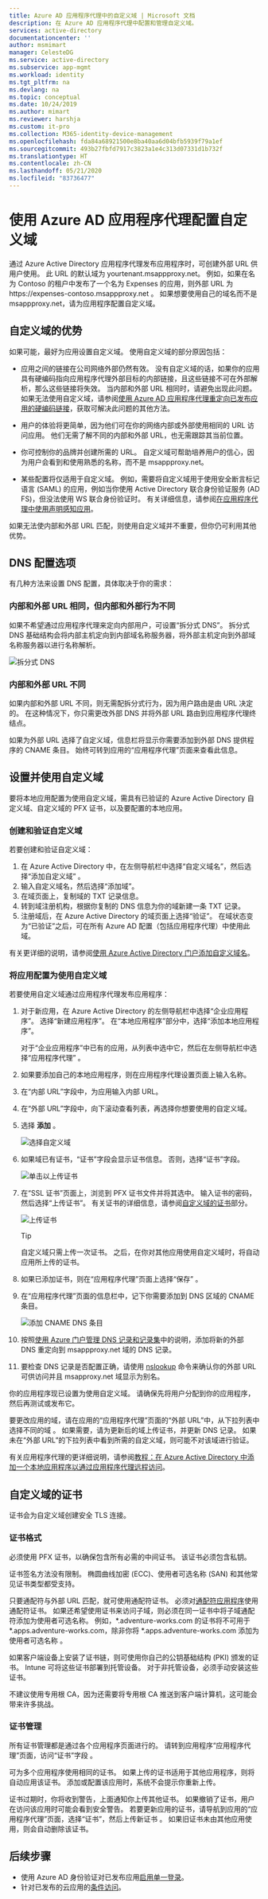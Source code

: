 ```yaml
---
title: Azure AD 应用程序代理中的自定义域 | Microsoft 文档
description: 在 Azure AD 应用程序代理中配置和管理自定义域。
services: active-directory
documentationcenter: ''
author: msmimart
manager: CelesteDG
ms.service: active-directory
ms.subservice: app-mgmt
ms.workload: identity
ms.tgt_pltfrm: na
ms.devlang: na
ms.topic: conceptual
ms.date: 10/24/2019
ms.author: mimart
ms.reviewer: harshja
ms.custom: it-pro
ms.collection: M365-identity-device-management
ms.openlocfilehash: fda84a68921500e8ba40aa6d04bfb5939f79a1ef
ms.sourcegitcommit: 493b27fbfd7917c3823a1e4c313d07331d1b732f
ms.translationtype: HT
ms.contentlocale: zh-CN
ms.lasthandoff: 05/21/2020
ms.locfileid: "83736477"
---
```

# <a name="configure-custom-domains-with-azure-ad-application-proxy"></a>使用 Azure AD 应用程序代理配置自定义域

通过 Azure Active Directory 应用程序代理发布应用程序时，可创建外部 URL 供用户使用。 此 URL 的默认域为 yourtenant.msappproxy.net。 例如，如果在名为 Contoso 的租户中发布了一个名为 Expenses 的应用，则外部 URL 为 https:\//expenses-contoso.msappproxy.net  。 如果想要使用自己的域名而不是 msappproxy.net，请为应用程序配置自定义域。 

## <a name="benefits-of-custom-domains"></a>自定义域的优势

如果可能，最好为应用设置自定义域。 使用自定义域的部分原因包括：

- 应用之间的链接在公司网络外部仍然有效。 没有自定义域的话，如果你的应用具有硬编码指向应用程序代理外部目标的内部链接，且这些链接不可在外部解析，那么这些链接将失效。 当内部和外部 URL 相同时，请避免出现此问题。 如果无法使用自定义域，请参阅[使用 Azure AD 应用程序代理重定向已发布应用的硬编码链接](../application-proxy-link-translation.md)，获取可解决此问题的其他方法。 
  
- 用户的体验将更简单，因为他们可在你的网络内部或外部使用相同的 URL 访问应用。 他们无需了解不同的内部和外部 URL，也无需跟踪其当前位置。 

- 你可控制你的品牌并创建所需的 URL。 自定义域可帮助培养用户的信心，因为用户会看到和使用熟悉的名称，而不是 msappproxy.net。

- 某些配置将仅适用于自定义域。 例如，需要将自定义域用于使用安全断言标记语言 (SAML) 的应用，例如当你使用 Active Directory 联合身份验证服务 (AD FS)，但没法使用 WS 联合身份验证时。 有关详细信息，请参阅[在应用程序代理中使用声明感知应用](application-proxy-configure-for-claims-aware-applications.md)。 

如果无法使内部和外部 URL 匹配，则使用自定义域并不重要，但你仍可利用其他优势。 

## <a name="dns-configuration-options"></a>DNS 配置选项

有几种方法来设置 DNS 配置，具体取决于你的需求：

### <a name="same-internal-and-external-url-different-internal-and-external-behavior"></a>内部和外部 URL 相同，但内部和外部行为不同 

如果不希望通过应用程序代理来定向内部用户，可设置“拆分式 DNS”。 拆分式 DNS 基础结构会将内部主机定向到内部域名称服务器，将外部主机定向到外部域名称服务器以进行名称解析。 

![拆分式 DNS](./media/application-proxy-configure-custom-domain/split-brain-dns.png)

### <a name="different-internal-and-external-urls"></a>内部和外部 URL 不同 

如果内部和外部 URL 不同，则无需配拆分式行为，因为用户路由是由 URL 决定的。 在这种情况下，你只需更改外部 DNS 并将外部 URL 路由到应用程序代理终结点。 

如果为外部 URL 选择了自定义域，信息栏将显示你需要添加到外部 DNS 提供程序的 CNAME 条目。 始终可转到应用的“应用程序代理”页面来查看此信息。

## <a name="set-up-and-use-custom-domains"></a>设置并使用自定义域

要将本地应用配置为使用自定义域，需具有已验证的 Azure Active Directory 自定义域、自定义域的 PFX 证书，以及要配置的本地应用。 

### <a name="create-and-verify-a-custom-domain"></a>创建和验证自定义域

若要创建和验证自定义域：

1. 在 Azure Active Directory 中，在左侧导航栏中选择“自定义域名”，然后选择“添加自定义域” 。 
1. 输入自定义域名，然后选择“添加域”。 
1. 在域页面上，复制域的 TXT 记录信息。 
1. 转到域注册机构，根据你复制的 DNS 信息为你的域新建一条 TXT 记录。
1. 注册域后，在 Azure Active Directory 的域页面上选择“验证”。 在域状态变为“已验证”之后，可在所有 Azure AD 配置（包括应用程序代理）中使用此域。 

有关更详细的说明，请参阅[使用 Azure Active Directory 门户添加自定义域名](../fundamentals/add-custom-domain.md)。

### <a name="configure-an-app-to-use-a-custom-domain"></a>将应用配置为使用自定义域

若要使用自定义域通过应用程序代理发布应用程序：

1. 对于新应用，在 Azure Active Directory 的左侧导航栏中选择“企业应用程序”。 选择“新建应用程序”。 在“本地应用程序”部分中，选择“添加本地应用程序”。 
   
   对于“企业应用程序”中已有的应用，从列表中选中它，然后在左侧导航栏中选择“应用程序代理” 。 

2. 如果要添加自己的本地应用程序，则在应用程序代理设置页面上输入名称。

3.  在“内部 URL”字段中，为应用输入内部 URL。
   
4. 在“外部 URL”字段中，向下滚动查看列表，再选择你想要使用的自定义域。
   
5. 选择 **添加** 。
   
   ![选择自定义域](./media/application-proxy-configure-custom-domain/application-proxy.png)
   
6. 如果域已有证书，“证书”字段会显示证书信息。 否则，选择“证书”字段。 
   
   ![单击以上传证书](./media/application-proxy-configure-custom-domain/certificate.png)
   
7. 在“SSL 证书”页面上，浏览到 PFX 证书文件并将其选中。 输入证书的密码，然后选择“上传证书”。 有关证书的详细信息，请参阅[自定义域的证书](#certificates-for-custom-domains)部分。
   
   ![上传证书](./media/application-proxy-configure-custom-domain/ssl-certificate.png)
   
   > [!TIP] 
   > 自定义域只需上传一次证书。 之后，在你对其他应用使用自定义域时，将自动应用所上传的证书。
   
8. 如果已添加证书，则在“应用程序代理”页面上选择“保存” 。 
   
9. 在“应用程序代理”页面的信息栏中，记下你需要添加到 DNS 区域的 CNAME 条目。 
   
   ![添加 CNAME DNS 条目](./media/application-proxy-configure-custom-domain/dns-info.png)
   
10. 按照[使用 Azure 门户管理 DNS 记录和记录集](../../dns/dns-operations-recordsets-portal.md)中的说明，添加将新的外部 DNS 重定向到 msappproxy.net 域的 DNS 记录。
   
11. 要检查 DNS 记录是否配置正确，请使用 [nslookup](https://social.technet.microsoft.com/wiki/contents/articles/29184.nslookup-for-beginners.aspx) 命令来确认你的外部 URL 可供访问并且 msapproxy.net 域显示为别名。

你的应用程序现已设置为使用自定义域。 请确保先将用户分配到你的应用程序，然后再测试或发布它。 

要更改应用的域，请在应用的“应用程序代理”页面的“外部 URL”中，从下拉列表中选择不同的域 。 如果需要，请为更新后的域上传证书，并更新 DNS 记录。 如果未在“外部 URL”的下拉列表中看到所需的自定义域，则可能不对该域进行验证。

有关应用程序代理的更详细说明，请参阅[教程：在 Azure Active Directory 中添加一个本地应用程序以通过应用程序代理远程访问](application-proxy-add-on-premises-application.md)。

## <a name="certificates-for-custom-domains"></a>自定义域的证书

证书会为自定义域创建安全 TLS 连接。 

### <a name="certificate-formats"></a>证书格式

必须使用 PFX 证书，以确保包含所有必需的中间证书。 该证书必须包含私钥。

证书签名方法没有限制。 椭圆曲线加密 (ECC)、使用者可选名称 (SAN) 和其他常见证书类型都受支持。 

只要通配符与外部 URL 匹配，就可使用通配符证书。 必须对[通配符应用程序](application-proxy-wildcard.md)使用通配符证书。 如果还希望使用证书来访问子域，则必须在同一证书中将子域通配符添加为使用者可选名称。 例如，\*.adventure-works.com 的证书将不可用于 \*.apps.adventure-works.com，除非你将 \*.apps.adventure-works.com 添加为使用者可选名称  。 

如果客户端设备上安装了证书链，则可使用你自己的公钥基础结构 (PKI) 颁发的证书。 Intune 可将这些证书部署到托管设备。 对于非托管设备，必须手动安装这些证书。 

不建议使用专用根 CA，因为还需要将专用根 CA 推送到客户端计算机，这可能会带来许多挑战。

### <a name="certificate-management"></a>证书管理

所有证书管理都是通过各个应用程序页面进行的。 请转到应用程序“应用程序代理”页面，访问“证书”字段 。

可为多个应用程序使用相同的证书。 如果上传的证书适用于其他应用程序，则将自动应用该证书。 添加或配置该应用时，系统不会提示你重新上传。 

证书过期时，你将收到警告，上面通知你上传其他证书。 如果撤销了证书，用户在访问该应用时可能会看到安全警告。 若要更新应用的证书，请导航到应用的“应用程序代理”页面，选择“证书”，然后上传新证书 。 如果旧证书未由其他应用使用，则会自动删除该证书。 

## <a name="next-steps"></a>后续步骤

* 使用 Azure AD 身份验证对已发布应用[启用单一登录](application-proxy-configure-single-sign-on-with-kcd.md)。
* 针对已发布的云应用的[条件访问](../conditional-access/concept-conditional-access-cloud-apps.md)。
